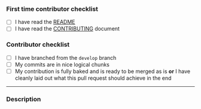 <!-- You can remove this first section if you have contributed before -->
### First time contributor checklist
<!-- replace the empty checkboxes [ ] below with checked ones [x] accordingly -->
- [ ] I have read the [README](https://github.com/spirit-code/ovf/blob/develop/README.md)
- [ ] I have read the [CONTRIBUTING](https://github.com/spirit-code/ovf/blob/develop/CONTRIBUTING.md) document

### Contributor checklist
<!-- replace the empty checkboxes [ ] below with checked ones [x] accordingly -->
- [ ] I have branched from the `develop` branch
- [ ] My commits are in nice logical chunks
- [ ] My contribution is fully baked and is ready to be merged as is **or**
      I have cleanly laid out what this pull request should achieve in the end

------------------------------

### Description
<!--
    Describe briefly what your pull request proposes to implement.
    Especially if you have more than one commit, it is helpful to give
    a summary of what your contribution as a whole is trying to achieve.
    You can also use the `fixes #1234` syntax to refer to specific issues.
-->
